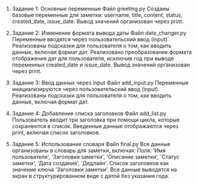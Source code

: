 1. Задание 1: Основные переменные
Файл greeting.py
Созданы базовые переменные для заметки: username, title, content, status, created_date, issue_date.
Вывод значений организован через print.

2. Задание 2: Изменение формата вывода даты
Файл date_changer.py
Переменные вводятся через пользовательский ввод (input).
Реализованы подсказки для пользователя о том, как вводить данные, включая формат дат.
Реализовано преобразование формата отображения дат для пользователя, исключив год при выводе переменных created_date и issue_date.
Вывод значений организован через print.

3. Задание 3: Ввод данных через input
Файл add_input.py
Переменные инициализируются через пользовательский ввод (input).
Реализованы подсказки для пользователя о том, как вводить данные, включая формат дат.

4. Задание 4: Добавление списка заголовков
Файл add_list.py
Пользователь вводит три заголовка при помощи цикла, которые сохраняются в список.
Введенные данные отображаются через print, включая список заголовков.

5. Задание 5: Использование словаря
Файл final.py
Все данные организованы в словарь для заметки, включая:
Поля: 'Имя пользователя', 'Заголовки заметки', 'Описание заметки', 'Статус заметки', 'Дата создания', 'Дедлайн'.
Список заголовков как значение ключа 'Заголовки заметки'.
Все данные выводятся на экран в структурированном виде с датой без указания года.
